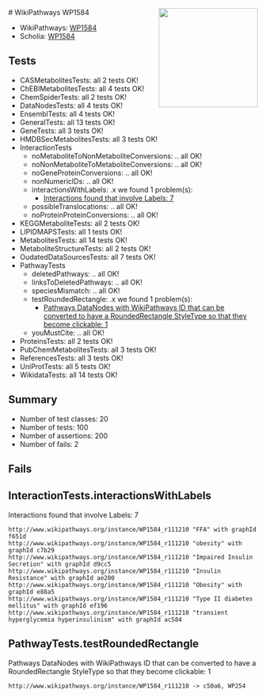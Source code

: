 <img style="float: right; width: 200px" src="https://upload.wikimedia.org/wikipedia/commons/thumb/8/83/Wplogo_with_text_500.png/640px-Wplogo_with_text_500.png" />
# WikiPathways WP1584

* WikiPathways: [WP1584](https://identifiers.org/wikipathways:WP1584)
* Scholia: [WP1584](https://scholia.toolforge.org/wikipathways/WP1584)
## Tests
* CASMetabolitesTests: all 2 tests OK!
* ChEBIMetabolitesTests: all 4 tests OK!
* ChemSpiderTests: all 2 tests OK!
* DataNodesTests: all 4 tests OK!
* EnsemblTests: all 4 tests OK!
* GeneralTests: all 13 tests OK!
* GeneTests: all 3 tests OK!
* HMDBSecMetabolitesTests: all 3 tests OK!
* InteractionTests
    * noMetaboliteToNonMetaboliteConversions: .. all OK!
    * noNonMetaboliteToMetaboliteConversions: .. all OK!
    * noGeneProteinConversions: .. all OK!
    * nonNumericIDs: .. all OK!
    * interactionsWithLabels: .x we found 1 problem(s):
        * [Interactions found that involve Labels: 7](#630d267e)
    * possibleTranslocations: .. all OK!
    * noProteinProteinConversions: .. all OK!
* KEGGMetaboliteTests: all 2 tests OK!
* LIPIDMAPSTests: all 1 tests OK!
* MetabolitesTests: all 14 tests OK!
* MetaboliteStructureTests: all 2 tests OK!
* OudatedDataSourcesTests: all 7 tests OK!
* PathwayTests
    * deletedPathways: .. all OK!
    * linksToDeletedPathways: .. all OK!
    * speciesMismatch: .. all OK!
    * testRoundedRectangle: .x we found 1 problem(s):
        * [Pathways DataNodes with WikiPathways ID that can be converted to have a RoundedRectangle StyleType so that they become clickable: 1](#9fbad3cb)
    * youMustCite: .. all OK!
* ProteinsTests: all 2 tests OK!
* PubChemMetabolitesTests: all 3 tests OK!
* ReferencesTests: all 3 tests OK!
* UniProtTests: all 5 tests OK!
* WikidataTests: all 14 tests OK!


## Summary

* Number of test classes: 20
* Number of tests: 100
* Number of assertions: 200
* Number of fails: 2

## Fails

<a name="630d267e" />

## InteractionTests.interactionsWithLabels

Interactions found that involve Labels: 7
```
http://www.wikipathways.org/instance/WP1584_r111210 "FFA" with graphId f651d
http://www.wikipathways.org/instance/WP1584_r111210 "obesity" with graphId c7b29
http://www.wikipathways.org/instance/WP1584_r111210 "Impaired Insulin Secretion" with graphId d9cc5
http://www.wikipathways.org/instance/WP1584_r111210 "Insulin Resistance" with graphId ae200
http://www.wikipathways.org/instance/WP1584_r111210 "Obesity" with graphId e88a5
http://www.wikipathways.org/instance/WP1584_r111210 "Type II diabetes mellitus" with graphId ef196
http://www.wikipathways.org/instance/WP1584_r111210 "transient hyperglycemia hyperinsulinism" with graphId ac584
```

<a name="9fbad3cb" />

## PathwayTests.testRoundedRectangle

Pathways DataNodes with WikiPathways ID that can be converted to have a RoundedRectangle StyleType so that they become clickable: 1
```
http://www.wikipathways.org/instance/WP1584_r111210 -> c50a6, WP254
 ```

